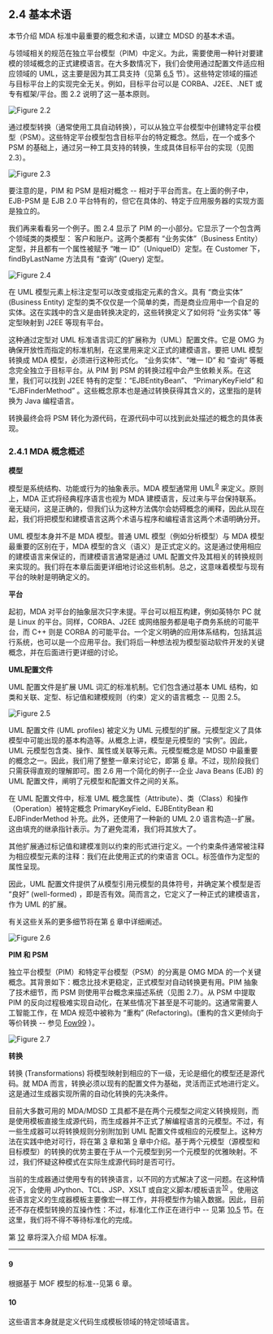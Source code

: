 ## 2.4 基本术语
本节介绍 MDA 标准中最重要的概念和术语，以建立 MDSD 的基本术语。

与领域相关的规范在独立平台模型（PIM）中定义。为此，需要使用一种针对要建模的领域概念的正式建模语言。在大多数情况下，我们会使用通过配置文件适应相应领域的 UML，这主要是因为其工具支持（见第 [6.5](../ch6/5.md) 节）。这些特定领域的描述与目标平台上的实现完全无关。例如，目标平台可以是 CORBA、J2EE、.NET 或专有框架/平台。图 2.2 说明了这一基本原则。

![Figure 2.2](../img/f2.2.png)

通过模型转换（通常使用工具自动转换），可以从独立平台模型中创建特定平台模型（PSM）。这些特定平台模型包含目标平台的特定概念。然后，在一个或多个 PSM 的基础上，通过另一种工具支持的转换，生成具体目标平台的实现（见图 2.3）。

![Figure 2.3](../img/f2.3.png)

要注意的是，PIM 和 PSM 是相对概念 -- 相对于平台而言。在上面的例子中，EJB-PSM 是 EJB 2.0 平台特有的，但它在具体的、特定于应用服务器的实现方面是独立的。

我们再来看看另一个例子。图 2.4 显示了 PIM 的一小部分。它显示了一个包含两个领域类的类模型： 客户和账户。这两个类都有 “业务实体”（Business Entity）定型，并且都有一个属性被赋予 “唯一 ID”（UniqueID）定型。在 Customer 下，findByLastName 方法具有 “查询” (Query) 定型。

![Figure 2.4](../img/f2.4.png)

在 UML 模型元素上标注定型可以改变或指定元素的含义。具有 “商业实体” (Business Entity) 定型的类不仅仅是一个简单的类，而是商业应用中一个自足的实体。这在实践中的含义是由转换决定的，这些转换定义了如何将 “业务实体” 等定型映射到 J2EE 等现有平台。

这种通过定型对 UML 标准语言词汇的扩展称为（UML）配置文件。它是 OMG 为确保开放性而指定的标准机制，在这里用来定义正式的建模语言。要把 UML 模型转换成 MDA 模型，必须进行这种形式化。 “业务实体”、“唯一 ID” 和 “查询” 等概念完全独立于目标平台。从 PIM 到 PSM 的转换过程中会产生依赖关系。在这里，我们可以找到 J2EE 特有的定型：“EJBEntityBean”、 “PrimaryKeyField” 和 “EJBFinderMethod” 。这些概念原本也是通过转换获得其含义的，这里指的是转换为 Java 编程语言。

转换最终会将 PSM 转化为源代码，在源代码中可以找到此处描述的概念的具体表现。

### 2.4.1 MDA 概念概述

**模型**

模型是系统结构、功能或行为的抽象表示。MDA 模型通常用 UML<sup>[9](#9)</sup>
 来定义。原则上，MDA 正式将经典程序语言也视为 MDA 建模语言，反过来与平台保持联系。毫无疑问，这是正确的，但我们认为这种方法偶尔会妨碍概念的阐释，因此从现在起，我们将把模型和建模语言这两个术语与程序和编程语言这两个术语明确分开。

UML 模型本身并不是 MDA 模型。普通 UML 模型（例如分析模型）与 MDA 模型最重要的区别在于，MDA 模型的含义（语义）是正式定义的。这是通过使用相应的建模语言来保证的，而建模语言通常是通过 UML 配置文件及其相关的转换规则来实现的。我们将在本章后面更详细地讨论这些机制。总之，这意味着模型与现有平台的映射是明确定义的。

**平台**

起初，MDA 对平台的抽象层次只字未提。平台可以相互构建，例如英特尔 PC 就是 Linux 的平台。同样，CORBA、J2EE 或网络服务都是电子商务系统的可能平台，而 C++ 则是 CORBA 的可能平台。一个定义明确的应用体系结构，包括其运行系统，也可以是一个应用平台。我们将后一种想法视为模型驱动软件开发的关键概念，并在后面进行更详细的讨论。

**UML配置文件**

UML 配置文件是扩展 UML 词汇的标准机制。它们包含通过基本 UML 结构，如类和关联、定型、标记值和建模规则（约束）定义的语言概念 -- 见图 2.5。

![Figure 2.5](../img/f2.5.png)

UML 配置文件 (UML profiles) 被定义为 UML 元模型的扩展。元模型定义了具体模型中可能出现的基本构造等。从概念上讲，模型是元模型的 “实例”。因此，UML 元模型包含类、操作、属性或关联等元素。元模型概念是 MDSD 中最重要的概念之一。因此，我们用了整整一章来讨论它，即第 [6](../ch6/0.md) 章。不过，现阶段我们只需获得直观的理解即可。图 2.6 用一个简化的例子--企业 Java Beans (EJB) 的 UML 配置文件，阐明了元模型和配置文件之间的关系。

在 UML 配置文件中，标准 UML 概念属性（Attribute）、类（Class）和操作（Operation）被特定概念 PrimaryKeyField、EJBEntityBean 和 EJBFinderMethod 补充。此外，还使用了一种新的 UML 2.0 语言构造--扩展。这由填充的继承指针表示。为了避免混淆，我们将其放大了。

其他扩展通过标记值和建模准则以约束的形式进行定义。一个约束条件通常被注释为相应模型元素的注释：我们在此使用正式的约束语言 OCL。标签值作为定型的属性呈现。

因此，UML 配置文件提供了从模型引用元模型的具体符号，并确定某个模型是否 “良好” (well-formed) ，即是否有效。简而言之，它定义了一种正式的建模语言，作为 UML 的扩展。

有关这些关系的更多细节将在第 [6](../ch6/0.md) 章中详细阐述。

![Figure 2.6](../img/f2.6.png)

**PIM 和 PSM**

独立平台模型（PIM）和特定平台模型（PSM）的分离是 OMG MDA 的一个关键概念。其背景如下：概念比技术更稳定，正式模型对自动转换更有用。PIM 抽象了技术细节，而 PSM 则使用平台概念来描述系统（见图 2.7）。从 PSM 中提取 PIM 的反向过程极难实现自动化，在某些情况下甚至是不可能的。这通常需要人工智能工作，在 MDA 规范中被称为 “重构” (Refactoring)。(重构的含义更倾向于等价转换 -- 参见 [Fow99](../ref.md#fow99) ）。

![Figure 2.7](../img/f2.7.png)

**转换**

转换 (Transformations) 将模型映射到相应的下一级，无论是细化的模型还是源代码。就 MDA 而言，转换必须以现有的配置文件为基础，灵活而正式地进行定义。这是通过生成器实现所需的自动化转换的先决条件。

目前大多数可用的 MDA/MDSD 工具都不是在两个元模型之间定义转换规则，而是使用模板直接生成源代码，而生成器并不正式了解编程语言的元模型。不过，有一些生成器可以将转换规则分别附加到 UML 配置文件或相应的元模型上。这种方法在实践中绝对可行，将在第 [3](../ch3/0.md) 章和第 [9](../ch9/0.md) 章中介绍。基于两个元模型（源模型和目标模型）的转换的优势主要在于从一个元模型到另一个元模型的优雅映射。不过，我们怀疑这种模式在实际生成源代码时是否可行。

当前的生成器通过使用专有的转换语言，以不同的方式解决了这一问题。在这种情况下，会使用 JPython、TCL、JSP、XSLT 或自定义脚本/模板语言<sup>[10](#10)</sup>
 。使用这些语言定义的生成器模板主要像宏一样工作，并将模型作为输入数据。因此，目前还不存在模型转换的互操作性：不过，标准化工作正在进行中 -- 见第 [10.5](../ch10/5.md) 节。在这里，我们将不得不等待标准化的完成。

第 [12](../ch12/1.md) 章将深入介绍 MDA 标准。

---
#### 9
根据基于 MOF 模型的标准--见第 6 章。

#### 10
这些语言本身就是定义代码生成模板领域的特定领域语言。
